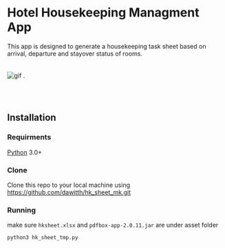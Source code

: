 
# Hotel Housekeeping Managment App



This app is designed to generate a housekeeping task sheet based on arrival, departure and stayover status of rooms.   
<br/><br/> 
![gif](http://g.recordit.co/PsGzZIXk30.gif) .  

<br/><br/> 

## Installation

### Requirments

[Python](https://www.python.org/download/releases/3.0/) 3.0+

### Clone

Clone this repo to your local machine using https://github.com/dawitth/hk_sheet_mk.git

### Running

make sure `hksheet.xlsx` and `pdfbox-app-2.0.11.jar` are under asset folder

```shell
python3 hk_sheet_tmp.py
```

